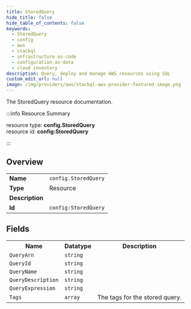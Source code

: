 ```yaml
---
title: StoredQuery
hide_title: false
hide_table_of_contents: false
keywords:
  - StoredQuery
  - config
  - aws
  - stackql
  - infrastructure-as-code
  - configuration-as-data
  - cloud inventory
description: Query, deploy and manage AWS resources using SQL
custom_edit_url: null
image: /img/providers/aws/stackql-aws-provider-featured-image.png
---
```

The StoredQuery resource documentation.

:::info Resource Summary

<div class="row">
<div class="providerDocColumn">
<span>resource type:&nbsp;<b>config.StoredQuery</b></span><br />
<span>resource id:&nbsp;<b>config:StoredQuery</b></span><br />
</div>
</div>

:::

## Overview
<table><tbody>
<tr><td><b>Name</b></td><td><code>config.StoredQuery</code></td></tr>
<tr><td><b>Type</b></td><td>Resource</td></tr>
<tr><td><b>Description</b></td><td></td></tr>
<tr><td><b>Id</b></td><td><code>config:StoredQuery</code></td></tr>
</tbody></table>

## Fields
<table><tbody>
<tr><th>Name</th><th>Datatype</th><th>Description</th></tr>
<tr><td><code>QueryArn</code></td><td><code>string</code></td><td></td></tr><tr><td><code>QueryId</code></td><td><code>string</code></td><td></td></tr><tr><td><code>QueryName</code></td><td><code>string</code></td><td></td></tr><tr><td><code>QueryDescription</code></td><td><code>string</code></td><td></td></tr><tr><td><code>QueryExpression</code></td><td><code>string</code></td><td></td></tr><tr><td><code>Tags</code></td><td><code>array</code></td><td>The tags for the stored query.</td></tr>
</tbody></table>